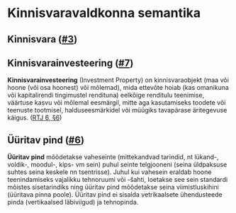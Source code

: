 # Kinnisvaravaldkonna semantika

## Kinnisvara ([#3](https://github.com/kinnisvara/infohaldus/issues/3))

## Kinnisvarainvesteering ([#7](https://github.com/kinnisvara/infohaldus/issues/7))

__Kinnisvarainvesteering__ (Investment Property) on kinnisvaraobjekt (maa või hoone (või osa hoonest) või mõlemad), mida ettevõte hoiab (kas omanikuna või kapitalirendi tingimustel rendituna) eelkõige renditulu teenimise, väärtuse kasvu või mõlemal eesmärgil, mitte aga kasutamiseks toodete või teenuste tootmisel, halduseesmärkidel või müügiks tavapärase äritegevuse käigus. ([RTJ 6, §6](https://www.riigiteataja.ee/aktilisa/3100/1201/2005/RTJ%206.pdf))

## Üüritav pind ([#6](https://github.com/kinnisvara/infohaldus/issues/6))
__Üüritav pind__ mõõdetakse vaheseinte (mittekandvad tarindid, nt lükand-, voldik-, moodul-, kips- vm sein) puhul seinte telgjooneni (seina üldpaksuse suhtes seina keskele nn tsentrisse). Juhul kui vahesein eraldab hoone teenindamiseks vajalikku tehnoruumi või -šahti, loetakse see sein standardi mõistes sisetarindiks ning üüritav pind mõõdetakse seina viimistluskihini (üüritava pinna poole). Üüritav pind ei sisalda vetrikaalsete ühendusteede pinda (vertikaalsed läbiviigud) ja tehnopinda.

